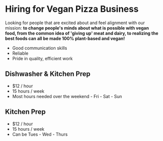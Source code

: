 Hiring for Vegan Pizza Business
=======

Looking for people that are excited about and feel alignment with our mission: **to change people's minds about what is possible with vegan food, from the common idea of 'giving up' meat and dairy, to realizing the best foods can all be made 100% plant-based and vegan!**

- Good communication skills
- Reliable
- Pride in quality, efficient work

Dishwasher & Kitchen Prep
-------
- $12 / hour
- 15 hours / week
- Most hours needed over the weekend - Fri - Sat - Sun

Kitchen Prep
-------
- $12 / hour
- 15 hours / week
- Can be Tues - Wed - Thurs